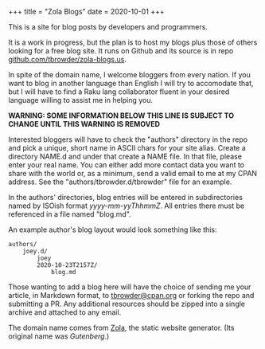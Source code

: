 +++
title = "Zola Blogs"
date = 2020-10-01
+++

This is a site for blog posts by
developers and programmers.

It is a work in progress, but the plan is to host
my blogs plus those of others looking for a free
blog site. It runs on Github and its source
is in repo [github.com/tbrowder/zola-blogs.us](https://github.com/tbrowder/zola-blogs.us).

In spite of the domain name, I welcome bloggers from
every nation. If you want to blog in another language
than English I will try to accomodate that,
but I will have to find a Raku lang collaborator fluent
in your desired language willing
to assist me in helping you.

**WARNING: SOME INFORMATION BELOW THIS LINE IS SUBJECT TO CHANGE
UNTIL THIS WARNING IS REMOVED**

Interested bloggers will have to check the "authors"
directory in the repo and pick a unique, short name
in ASCII chars for your site alias. Create a
directory NAME.d and under that create a NAME file.
In that file,
please enter your real name. You can either add more
contact data you want to share with the world or,
as a minimum, send a valid email to me at my
CPAN address. See the "authors/tbrowder.d/tbrowder"
file for an example.

In the authors' directories, blog entries will be
entered in subdirectories named by ISOish format *yyyy-mm-yyThhmmZ*.
All entries there must be referenced in a file named "blog.md".

An example author's blog layout would look something like
this:

```
authors/
    joey.d/
        joey
        2020-10-23T2157Z/
            blog.md
```

Those wanting to add a blog here will have the
choice of sending me your article, in Markdown
format, to [tbrowder@cpan.org](mailto:tbrowder@cpan.org) or
forking the repo and submitting
a PR. Any additional resources should be zipped into a
single archive and attached to any email.

The domain name comes from [Zola](https://getzola.org), the static
website generator. (Its original name was
*Gutenberg*.)
